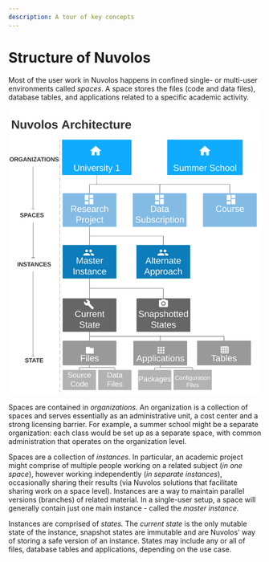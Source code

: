 ```yaml
---
description: A tour of key concepts
---
```


# Structure of Nuvolos

Most of the user work in Nuvolos happens in confined single- or multi-user environments called _spaces_. A space stores the files \(code and data files\), database tables, and applications related to a specific academic activity. 

![Hierarchical layout of Nuvolos](../.gitbook/assets/main-architecture-nuvolos.png)

Spaces are contained in _organizations._ An organization is a collection of spaces and serves essentially as an administrative unit, a cost center and a strong licensing barrier. For example, a summer school might be a separate organization: each class would be set up as a separate space, with common administration that operates on the organization level.

Spaces are a collection of _instances_. In particular, an academic project might comprise of multiple people working on a related subject \(_in one space_\), however working independently \(_in separate instances_\), occasionally sharing their results \(via Nuvolos solutions that facilitate sharing work on a space level\). Instances are a way to maintain parallel versions \(branches\) of related material. In a single-user setup, a space will generally contain just one main instance - called the _master instance._

Instances are comprised of _states._ The _current state_ is the only mutable state of the instance, snapshot states are immutable and are Nuvolos' way of storing a safe version of an instance. States may include any or all of files, database tables and applications, depending on the use case.








